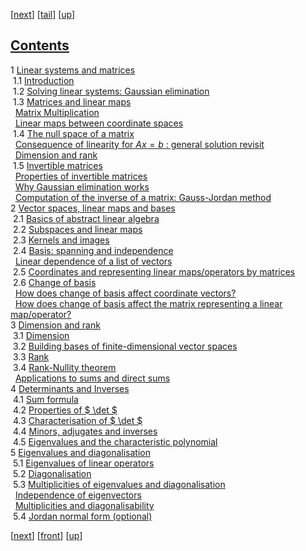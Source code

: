 [[next](MA10210ch1.html)] [[tail](#tailMA10210li1.html)] [[up](MA10210.html#MA10210li1.html)]

[Contents](MA10210.html#QQ2-2-1)
--------------------------------

1 [Linear systems and matrices](MA10210ch1.html#x3-20001)  
 1.1 [Introduction](MA10210se1.html#x4-30001.1)  
 1.2 [Solving linear systems: Gaussian elimination](MA10210se2.html#x5-40001.2)  
 1.3 [Matrices and linear maps](MA10210se3.html#x6-70001.3)  
  [Matrix Multiplication](MA10210se3.html#x6-80001.3)  
  [Linear maps between coordinate spaces](MA10210se3.html#x6-90001.3)  
 1.4 [The null space of a matrix](MA10210se4.html#x7-100001.4)  
  [Consequence of linearity for $Ax=b$ : general solution revisit](MA10210se4.html#x7-110001.4)  
  [Dimension and rank](MA10210se4.html#x7-120001.4)  
 1.5 [Invertible matrices](MA10210se5.html#x8-130001.5)  
  [Properties of invertible matrices](MA10210se5.html#x8-140001.5)  
  [Why Gaussian elimination works](MA10210se5.html#x8-150001.5)  
  [Computation of the inverse of a matrix: Gauss-Jordan method](MA10210se5.html#x8-160001.5)  
2 [Vector spaces, linear maps and bases](MA10210ch2.html#x9-170002)  
 2.1 [Basics of abstract linear algebra](MA10210se6.html#x10-180002.1)  
 2.2 [Subspaces and linear maps](MA10210se7.html#x11-190002.2)  
 2.3 [Kernels and images](MA10210se8.html#x12-200002.3)  
 2.4 [Basis: spanning and independence](MA10210se9.html#x13-210002.4)  
  [Linear dependence of a list of vectors](MA10210se9.html#x13-220002.4)  
 2.5 [Coordinates and representing linear maps/operators by matrices](MA10210se10.html#x14-230002.5)  
 2.6 [Change of basis](MA10210se11.html#x15-240002.6)  
  [How does change of basis affect coordinate vectors?](MA10210se11.html#x15-250002.6)  
  [How does change of basis affect the matrix representing a linear map/operator?](MA10210se11.html#x15-260002.6)  
3 [Dimension and rank](MA10210ch3.html#x16-270003)  
 3.1 [Dimension](MA10210se12.html#x17-280003.1)  
 3.2 [Building bases of finite-dimensional vector spaces](MA10210se13.html#x18-290003.2)  
 3.3 [Rank](MA10210se14.html#x19-300003.3)  
 3.4 [Rank-Nullity theorem](MA10210se15.html#x20-310003.4)  
  [Applications to sums and direct sums](MA10210se15.html#x20-330003.4)  
4 [Determinants and Inverses](MA10210ch4.html#x21-340004)  
 4.1 [Sum formula](MA10210se16.html#x22-350004.1)  
 4.2 [Properties of $ \det $](MA10210se17.html#x23-360004.2)  
 4.3 [Characterisation of $ \det $](MA10210se18.html#x24-370004.3)  
 4.4 [Minors, adjugates and inverses](MA10210se19.html#x25-380004.4)  
 4.5 [Eigenvalues and the characteristic polynomial](MA10210se20.html#x26-390004.5)  
5 [Eigenvalues and diagonalisation](MA10210ch5.html#x27-400005)  
 5.1 [Eigenvalues of linear operators](MA10210se21.html#x28-410005.1)  
 5.2 [Diagonalisation](MA10210se22.html#x29-420005.2)  
 5.3 [Multiplicities of eigenvalues and diagonalisation](MA10210se23.html#x30-440005.3)  
  [Independence of eigenvectors](MA10210se23.html#x30-450005.3)  
  [Multiplicities and diagonalisability](MA10210se23.html#x30-460005.3)  
 5.4 [Jordan normal form (optional)](MA10210se24.html#x31-470005.4)

[[next](MA10210ch1.html)] [[front](MA10210li1.html)] [[up](MA10210.html#MA10210li1.html)]